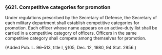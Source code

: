 ### §621. Competitive categories for promotion ###

Under regulations prescribed by the Secretary of Defense, the Secretary of each military department shall establish competitive categories for promotion. Each officer whose name appears on an active-duty list shall be carried in a competitive category of officers. Officers in the same competitive category shall compete among themselves for promotion.

(Added Pub. L. 96–513, title I, §105, Dec. 12, 1980, 94 Stat. 2856.)